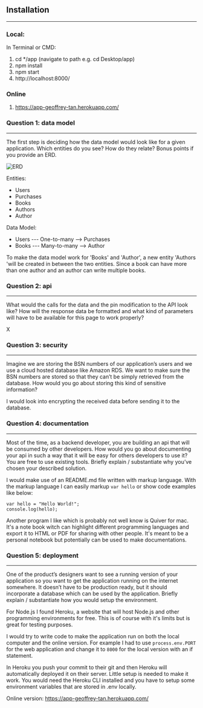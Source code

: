## Installation
***
### Local:

In Terminal or CMD:
1. cd */app (navigate to path e.g. cd Desktop/app)
2. npm install
3. npm start
4. http://localhost:8000/

### Online
1. https://app-geoffrey-tan.herokuapp.com/

### Question 1: data model
***
The first step is deciding how the data model would look like for a given application. Which entities do you see? How do they relate? Bonus points if you provide an ERD.

![ERD](https://via.placeholder.com/140x100)

Entities:
- Users
- Purchases
- Books
- Authors
- Author

Data Model:
- Users --- One-to-many --> Purchases
- Books --- Many-to-many --> Author

To make the data model work for 'Books' and 'Author', a new entity 'Authors 'will be created in between the two entities. Since a book can have more than one author and an author can write multiple books.

### Question 2: api
***
What would the calls for the data and the pin modification to the API look like? How will the response data be formatted and what kind of parameters will have to be available for this page to work properly?

X

### Question 3: security
***
Imagine we are storing the BSN numbers of our application’s users and we use a cloud hosted database like Amazon RDS. We want to make sure the BSN numbers are stored so that they can’t be simply retrieved from the database. How would you go about storing this kind of sensitive information?

I would look into encrypting the received data before sending it to the database.

### Question 4: documentation
***
Most of the time, as a backend developer, you are building an api that will be consumed by other developers. How would you go about documenting your api in such a way that it will be easy for others developers to use it? You are free to use existing tools. Briefly explain / substantiate why you’ve chosen your described solution.

I would make use of an README.md file written with markup language. With the markup language I can easily markup `var hello` or show code examples like below:

```
var hello = "Hello World!";
console.log(hello);
```
Another program I like which is probably not well know is Quiver for mac. It's a note book witch can highlight different programming languages and export it to HTML or PDF for sharing with other people. It's meant to be a personal notebook but potentially can be used to make documentations.

### Question 5: deployment
***
One of the product’s designers want to see a running version of your application so you want to get the application running on the internet somewhere. It doesn’t have to be production ready, but it should incorporate a database which can be used by the application. Briefly explain / substantiate how you would setup the environment.

For Node.js I found Heroku, a website that will host Node.js and other programming environments for free. This is of course with it's limits but is great for testing purposes.

I would try to write code to make the application run on both the local computer and the online version. For example I had to use `process.env.PORT` for the web application and change it to `8000` for the local version with an if statement.

In Heroku you push your commit to their git and then Heroku will automatically deployed it on their server. Little setup is needed to make it work. You would need the Heroku CLI installed and you have to setup some environment variables that are stored in .env locally.

Online version:
https://app-geoffrey-tan.herokuapp.com/